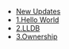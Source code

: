 * [New Updates](/rust-notes/)
* [1.Hello World](/rust-notes/Day1_HelloWorld.md)
* [2.LLDB](/rust-notes/Day2_RustLLDB.md)
* [3.Ownership](/rust-notes/Day3-Ownership.md)
